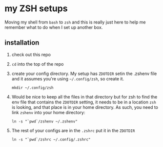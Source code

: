 # my ZSH setups

Moving my shell from `bash` to `zsh` and this is really just here to help me
remember what to do when I set up another box. 

## installation

1. check out this repo
1. `cd` into the top of the repo
1. create your config directory. My setup has `ZDOTDIR` setin the .zshenv file
   and it assumes you're using `~/.config/zsh`, so create it.

   ```
   mkdir ~/.config/zsh
   ```

1. Would be nice to keep all the files in that directory but for zsh to find the
   env file that contains the `ZDOTDIR` setting, it needs to be in a location
   `zsh` is looking, and that place is in your home directory. As such, you need
   to link `zshenv` into your home directory:

   ```
   ln -s "`pwd`/zshenv ~/.zshenv"
   ```

1. The rest of your configs are in the `.zshrc` put it in the `ZDOTDIR`

   ```
   ln -s "`pwd`/zshrc ~/.config/.zshrc"
   ```


